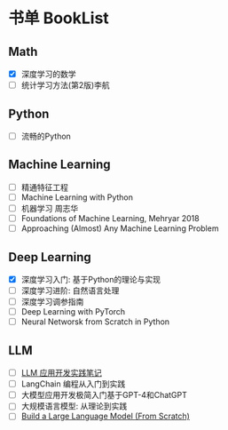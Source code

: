 # 书单 BookList

## Math

- [x] 深度学习的数学
- [ ] 统计学习方法(第2版)李航

## Python

- [ ] 流畅的Python

## Machine Learning

- [ ] 精通特征工程
- [ ] Machine Learning with Python
- [ ] 机器学习 周志华
- [ ] Foundations of Machine Learning, Mehryar 2018
- [ ] Approaching (Almost) Any Machine Learning Problem

## Deep Learning

- [x] 深度学习入门: 基于Python的理论与实现
- [ ] 深度学习进阶: 自然语言处理
- [ ] 深度学习调参指南
- [ ] Deep Learning with PyTorch
- [ ] Neural Networsk from Scratch in Python

## LLM

- [ ] [LLM 应用开发实践笔记](https://aitutor.liduos.com/)
- [ ] LangChain 编程从入门到实践
- [ ] 大模型应用开发极简入门基于GPT-4和ChatGPT
- [ ] 大规模语言模型: 从理论到实践
- [ ] [Build a Large Language Model (From Scratch)](https://livebook.manning.com/book/build-a-large-language-model-from-scratch/welcome/v-8/)
